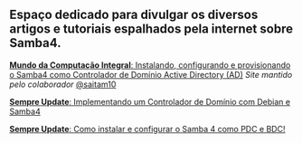 ## Espaço dedicado para divulgar os diversos artigos e tutoriais espalhados pela internet sobre Samba4.

[**Mundo da Computação Integral**: Instalando, configurando e provisionando o Samba4 como Controlador de Domínio Active Directory (AD)](https://mundodacomputacaointegral.blogspot.com/search/label/Samba "Instalando, configurando e provisionando o Samba4 como Controlador de Domínio Active Directory (AD)")
_Site mantido pelo colaborador_ [@saitam10](https://telegram.me/Saitam10 "Identificação do @saitam10 no Telegram")

[**Sempre Update**: Implementando um Controlador de Domínio com Debian e Samba4](https://sempreupdate.com.br/2017/05/implementado-dominio-em-debian-com-samba-4.html "Implementando um Controlador de Domínio com Debian e Samba 4")

[**Sempre Update**: Como instalar e configurar o Samba 4 como PDC e BDC!](https://sempreupdate.com.br/2016/06/como-instalar-configurar-samba-4-pdc-bdc.html "Como instalar e configurar o Samba 4 como PDC e BDC!")

